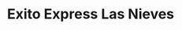 ---
title: "Exito Express Las Nieves"
url: /bogota-d-c/exito-express-las-nieves/
shop: Warenhaus
---